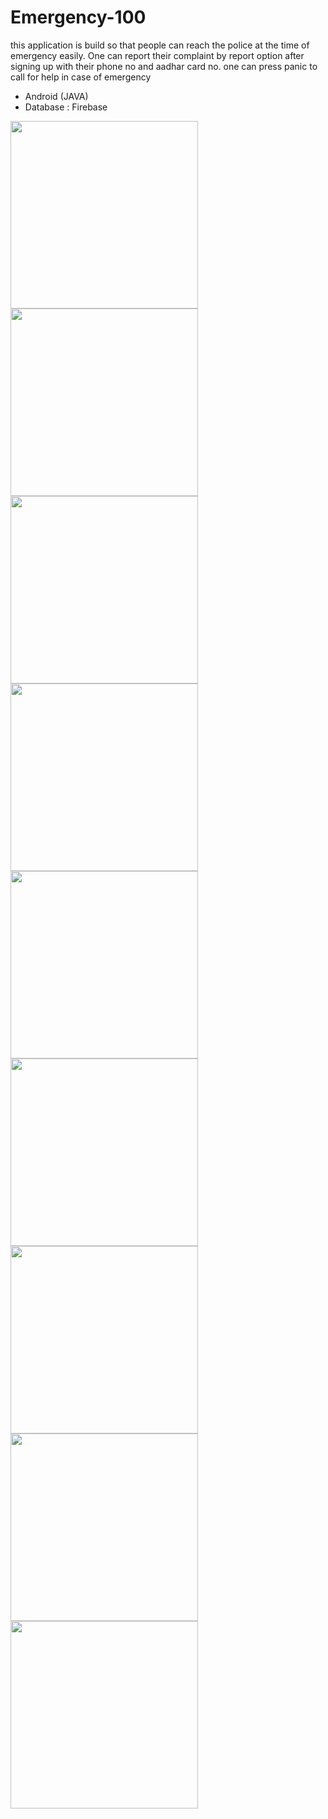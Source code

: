 # Emergency-100
this application is build so that people can reach the police at the time of emergency easily. 
One can report their complaint by report option after signing up with their phone no and aadhar card no. 
one can press panic to call for help in case of emergency

* Android (JAVA)
* Database : Firebase
<img src="https://raw.githubusercontent.com/komalswami/Emergency-100/main/ss/ss1.jpeg" width="300"/> 
<img src="https://raw.githubusercontent.com/komalswami/Emergency-100/main/ss/ss1.jpeg" width="300"/>
<img src="https://raw.githubusercontent.com/komalswami/Emergency-100/main/ss/ss1.jpeg" width="300"/>
<img src="https://raw.githubusercontent.com/komalswami/Emergency-100/main/ss/ss1.jpeg" width="300"/>
<img src="https://raw.githubusercontent.com/komalswami/Emergency-100/main/ss/ss1.jpeg" width="300"/>
<img src="https://raw.githubusercontent.com/komalswami/Emergency-100/main/ss/ss1.jpeg" width="300"/>
<img src="https://raw.githubusercontent.com/komalswami/Emergency-100/main/ss/ss1.jpeg" width="300"/>
<img src="https://raw.githubusercontent.com/komalswami/Emergency-100/main/ss/ss1.jpeg" width="300"/>
<img src="https://raw.githubusercontent.com/komalswami/Emergency-100/main/ss/ss1.jpeg" width="300"/>

<br/>

